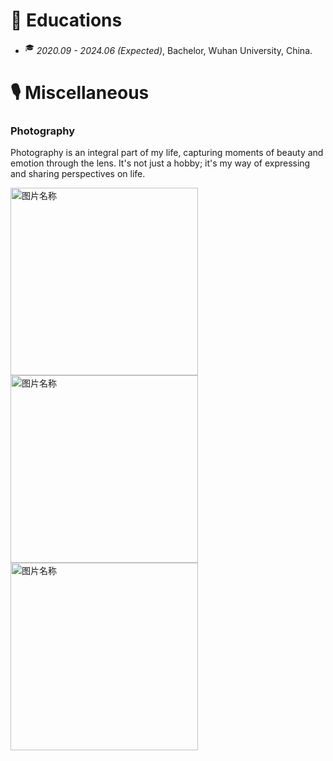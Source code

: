 
# 📖 Educations
- <sup>&#x1F393;</sup>  *2020.09 - 2024.06 (Expected)*, Bachelor, Wuhan University, China.

# 🎙 Miscellaneous

### Photography
Photography is an integral part of my life, capturing moments of beauty and emotion through the lens. It's not just a hobby; it's my way of expressing and sharing perspectives on life.

<img src="../../images/DSCF3235.JPG" width = "300" alt="图片名称" align=center />  <img src="../../images/DSCF3697.JPG" width = "300" alt="图片名称" align=center /> <img src="../../images/DSCF3744.JPG" width = "300" alt="图片名称" align=center /> 








